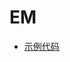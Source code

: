 EM
===

- [示例代码](https://github.com/Wasim37/machine_learning_code/tree/master/07%20EM（GMM）/notebook)
